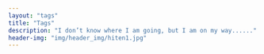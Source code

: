 ```yaml
---
layout: "tags"
title: "Tags"
description: "I don’t know where I am going, but I am on my way......"
header-img: "img/header_img/hiten1.jpg"
---
```

